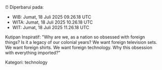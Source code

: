 ⏰ Diperbarui pada:
- WIB: Jumat, 18 Juli 2025 09.26.18 UTC
- WITA: Jumat, 18 Juli 2025 10.26.18 UTC
- WIT: Jumat, 18 Juli 2025 11.26.18 UTC

Kutipan Inspiratif:
"Why are we, as a nation so obsessed with foreign things? Is it a legacy of our colonial years? We want foreign television sets. We want foreign shirts. We want foreign technology. Why this obsession with everything imported?"


Kategori: technology

